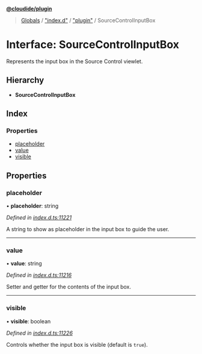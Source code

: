 **[@cloudide/plugin](../README.md)**

> [Globals](../README.md) / ["index.d"](../modules/_index_d_.md) / ["plugin"](../modules/_index_d_._plugin_.md) / SourceControlInputBox

# Interface: SourceControlInputBox

Represents the input box in the Source Control viewlet.

## Hierarchy

* **SourceControlInputBox**

## Index

### Properties

* [placeholder](_index_d_._plugin_.sourcecontrolinputbox.md#placeholder)
* [value](_index_d_._plugin_.sourcecontrolinputbox.md#value)
* [visible](_index_d_._plugin_.sourcecontrolinputbox.md#visible)

## Properties

### placeholder

•  **placeholder**: string

*Defined in [index.d.ts:11221](https://github.com/shuyaqian/cloudide-plugin-api/blob/57a3a2a/index.d.ts#L11221)*

A string to show as placeholder in the input box to guide the user.

___

### value

•  **value**: string

*Defined in [index.d.ts:11216](https://github.com/shuyaqian/cloudide-plugin-api/blob/57a3a2a/index.d.ts#L11216)*

Setter and getter for the contents of the input box.

___

### visible

•  **visible**: boolean

*Defined in [index.d.ts:11226](https://github.com/shuyaqian/cloudide-plugin-api/blob/57a3a2a/index.d.ts#L11226)*

Controls whether the input box is visible (default is `true`).

